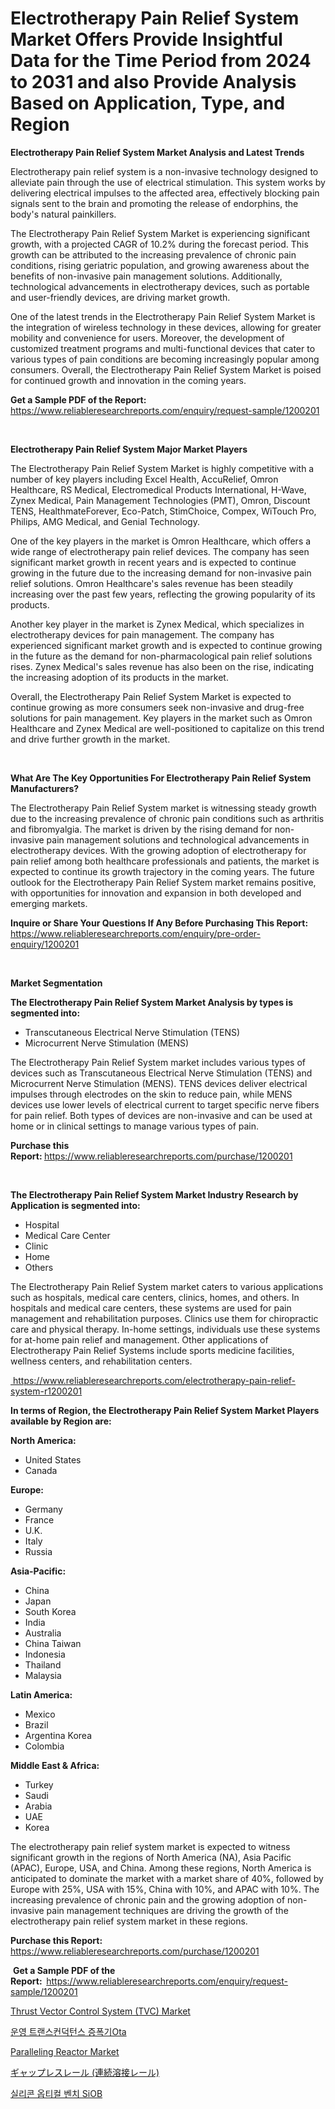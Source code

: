 <p><h1>Electrotherapy Pain Relief System Market Offers Provide Insightful Data for the Time Period from 2024 to 2031 and also Provide Analysis Based on Application, Type, and Region</h1></p><p><strong>Electrotherapy Pain Relief System Market Analysis and Latest Trends</strong></p>
<p><p>Electrotherapy pain relief system is a non-invasive technology designed to alleviate pain through the use of electrical stimulation. This system works by delivering electrical impulses to the affected area, effectively blocking pain signals sent to the brain and promoting the release of endorphins, the body's natural painkillers.</p><p>The Electrotherapy Pain Relief System Market is experiencing significant growth, with a projected CAGR of 10.2% during the forecast period. This growth can be attributed to the increasing prevalence of chronic pain conditions, rising geriatric population, and growing awareness about the benefits of non-invasive pain management solutions. Additionally, technological advancements in electrotherapy devices, such as portable and user-friendly devices, are driving market growth.</p><p>One of the latest trends in the Electrotherapy Pain Relief System Market is the integration of wireless technology in these devices, allowing for greater mobility and convenience for users. Moreover, the development of customized treatment programs and multi-functional devices that cater to various types of pain conditions are becoming increasingly popular among consumers. Overall, the Electrotherapy Pain Relief System Market is poised for continued growth and innovation in the coming years.</p></p>
<p><strong>Get a Sample PDF of the Report:&nbsp;</strong> <a href="https://www.reliableresearchreports.com/enquiry/request-sample/1200201">https://www.reliableresearchreports.com/enquiry/request-sample/1200201</a></p>
<p>&nbsp;</p>
<p><strong>Electrotherapy Pain Relief System Major Market Players</strong></p>
<p><p>The Electrotherapy Pain Relief System Market is highly competitive with a number of key players including Excel Health, AccuRelief, Omron Healthcare, RS Medical, Electromedical Products International, H-Wave, Zynex Medical, Pain Management Technologies (PMT), Omron, Discount TENS, HealthmateForever, Eco-Patch, StimChoice, Compex, WiTouch Pro, Philips, AMG Medical, and Genial Technology.</p><p>One of the key players in the market is Omron Healthcare, which offers a wide range of electrotherapy pain relief devices. The company has seen significant market growth in recent years and is expected to continue growing in the future due to the increasing demand for non-invasive pain relief solutions. Omron Healthcare's sales revenue has been steadily increasing over the past few years, reflecting the growing popularity of its products.</p><p>Another key player in the market is Zynex Medical, which specializes in electrotherapy devices for pain management. The company has experienced significant market growth and is expected to continue growing in the future as the demand for non-pharmacological pain relief solutions rises. Zynex Medical's sales revenue has also been on the rise, indicating the increasing adoption of its products in the market.</p><p>Overall, the Electrotherapy Pain Relief System Market is expected to continue growing as more consumers seek non-invasive and drug-free solutions for pain management. Key players in the market such as Omron Healthcare and Zynex Medical are well-positioned to capitalize on this trend and drive further growth in the market.</p></p>
<p>&nbsp;</p>
<p><strong>What Are The Key Opportunities For Electrotherapy Pain Relief System Manufacturers?</strong></p>
<p><p>The Electrotherapy Pain Relief System market is witnessing steady growth due to the increasing prevalence of chronic pain conditions such as arthritis and fibromyalgia. The market is driven by the rising demand for non-invasive pain management solutions and technological advancements in electrotherapy devices. With the growing adoption of electrotherapy for pain relief among both healthcare professionals and patients, the market is expected to continue its growth trajectory in the coming years. The future outlook for the Electrotherapy Pain Relief System market remains positive, with opportunities for innovation and expansion in both developed and emerging markets.</p></p>
<p><strong>Inquire or Share Your Questions If Any Before Purchasing This Report:</strong> <a href="https://www.reliableresearchreports.com/enquiry/pre-order-enquiry/1200201">https://www.reliableresearchreports.com/enquiry/pre-order-enquiry/1200201</a></p>
<p>&nbsp;</p>
<p><strong>Market Segmentation</strong></p>
<p><strong>The Electrotherapy Pain Relief System Market Analysis by types is segmented into:</strong></p>
<p><ul><li>Transcutaneous Electrical Nerve Stimulation (TENS)</li><li>Microcurrent Nerve Stimulation (MENS)</li></ul></p>
<p><p>The Electrotherapy Pain Relief System market includes various types of devices such as Transcutaneous Electrical Nerve Stimulation (TENS) and Microcurrent Nerve Stimulation (MENS). TENS devices deliver electrical impulses through electrodes on the skin to reduce pain, while MENS devices use lower levels of electrical current to target specific nerve fibers for pain relief. Both types of devices are non-invasive and can be used at home or in clinical settings to manage various types of pain.</p></p>
<p><strong>Purchase this Report:&nbsp;</strong><a href="https://www.reliableresearchreports.com/purchase/1200201">https://www.reliableresearchreports.com/purchase/1200201</a></p>
<p>&nbsp;</p>
<p><strong>The Electrotherapy Pain Relief System Market Industry Research by Application is segmented into:</strong></p>
<p><ul><li>Hospital</li><li>Medical Care Center</li><li>Clinic</li><li>Home</li><li>Others</li></ul></p>
<p><p>The Electrotherapy Pain Relief System market caters to various applications such as hospitals, medical care centers, clinics, homes, and others. In hospitals and medical care centers, these systems are used for pain management and rehabilitation purposes. Clinics use them for chiropractic care and physical therapy. In-home settings, individuals use these systems for at-home pain relief and management. Other applications of Electrotherapy Pain Relief Systems include sports medicine facilities, wellness centers, and rehabilitation centers.</p></p>
<p><a href="https://www.reliableresearchreports.com/electrotherapy-pain-relief-system-r1200201">&nbsp;https://www.reliableresearchreports.com/electrotherapy-pain-relief-system-r1200201</a></p>
<p><strong>In terms of Region, the Electrotherapy Pain Relief System Market Players available by Region are:</strong></p>
<p>
    <p> <strong> North America: </strong>
        <ul>
            <li>United States</li>
            <li>Canada</li>
        </ul>
        </p> 
    <p> <strong> Europe: </strong>
        <ul>
            <li>Germany</li>
            <li>France</li>
            <li>U.K.</li>
            <li>Italy</li>
            <li>Russia</li>
        </ul>
        </p> 
    <p> <strong> Asia-Pacific: </strong>
        <ul>
            <li>China</li>
            <li>Japan</li>
            <li>South Korea</li>
            <li>India</li>
            <li>Australia</li>
            <li>China Taiwan</li>
            <li>Indonesia</li>
            <li>Thailand</li>
            <li>Malaysia</li>
        </ul>
        </p> 
    <p> <strong> Latin America: </strong>
        <ul>
            <li>Mexico</li>
            <li>Brazil</li>
            <li>Argentina Korea</li>
            <li>Colombia</li>
        </ul>
        </p> 
    <p> <strong> Middle East & Africa: </strong>
        <ul>
            <li>Turkey</li>
            <li>Saudi</li>
            <li>Arabia</li>
            <li>UAE</li>
            <li>Korea</li>
        </ul>
    </p>
    </p>
<p><p>The electrotherapy pain relief system market is expected to witness significant growth in the regions of North America (NA), Asia Pacific (APAC), Europe, USA, and China. Among these regions, North America is anticipated to dominate the market with a market share of 40%, followed by Europe with 25%, USA with 15%, China with 10%, and APAC with 10%. The increasing prevalence of chronic pain and the growing adoption of non-invasive pain management techniques are driving the growth of the electrotherapy pain relief system market in these regions.</p></p>
<p><strong>Purchase this Report: </strong><a href="https://www.reliableresearchreports.com/purchase/1200201">https://www.reliableresearchreports.com/purchase/1200201</a></p>
<p>&nbsp;<strong>Get a Sample PDF of the Report:&nbsp;&nbsp;</strong><a href="https://www.reliableresearchreports.com/enquiry/request-sample/1200201">https://www.reliableresearchreports.com/enquiry/request-sample/1200201</a></p>
<p><strong></strong></p>
<p><p><a href="https://github.com/isharif044/Market-Research-Report-List-1/blob/main/thrust-vector-control-system-tvc-market.md">Thrust Vector Control System (TVC) Market</a></p><p><a href="https://github.com/Elenrrera7685/Market-Research-Report-List-2/blob/main/4817816180200.md">운영 트랜스컨덕턴스 증폭기Ota</a></p><p><a href="https://github.com/abdillahsp58/Market-Research-Report-List-1/blob/main/paralleling-reactor-market.md">Paralleling Reactor Market</a></p><p><a href="https://github.com/leigh4852023/Market-Research-Report-List-1/blob/main/9820101167038.md">ギャップレスレール (連続溶接レール)</a></p><p><a href="https://github.com/sammyUltyylrich9067856/Market-Research-Report-List-2/blob/main/2305479180201.md">실리콘 옵티컬 벤치 SiOB</a></p></p>
